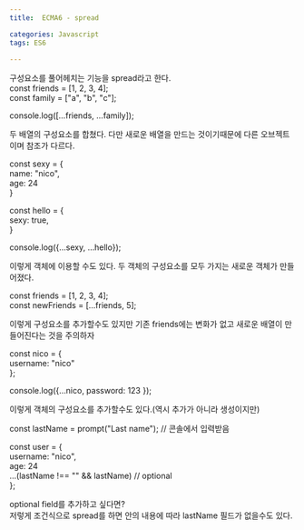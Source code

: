 ```yaml
---
title:  ECMA6 - spread

categories: Javascript 
tags: ES6
 
---
```


  
  
   
구성요소를 풀어헤치는 기능을 spread라고 한다.  
const friends = [1, 2, 3, 4];  
const family = ["a", "b", "c"];  
  
console.log([…friends, …family]);  
  
  
두 배열의 구성요소를 합쳤다. 다만 새로운 배열을 만드는 것이기때문에 다른 오브젝트이며 참조가 다르다.  
  
const sexy = {  
  name: "nico",  
  age: 24  
}  
  
const hello = {  
  sexy: true,  
}  
  
console.log({…sexy, …hello});  
  
이렇게 객체에 이용할 수도 있다. 두 객체의 구성요소를 모두 가지는 새로운 객체가 만들어졌다.  
  
const friends = [1, 2, 3, 4];  
const newFriends = […friends, 5];  
  
이렇게 구성요소를 추가할수도 있지만 기존 friends에는 변화가 없고 새로운 배열이 만들어진다는 것을 주의하자  
  
const nico = {  
  username: "nico"  
};  
  
console.log({…nico, password: 123 });  
  
이렇게 객체의 구성요소를 추가할수도 있다.(역시 추가가 아니라 생성이지만)  
  
const lastName = prompt("Last name");  // 콘솔에서 입력받음  
  
const user = {  
  username: "nico",  
  age: 24  
  …(lastName !== "" && lastName)    // optional  
};  
  
optional field를 추가하고 싶다면?  
저렇게 조건식으로 spread를 하면 안의 내용에 따라 lastName 필드가 없을수도 있다.  
   
